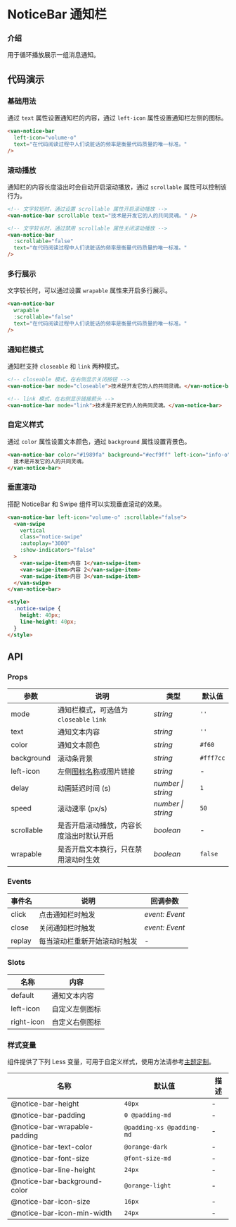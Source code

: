 # NoticeBar 通知栏

### 介绍

用于循环播放展示一组消息通知。

## 代码演示

### 基础用法

通过 `text` 属性设置通知栏的内容，通过 `left-icon` 属性设置通知栏左侧的图标。

```html
<van-notice-bar
  left-icon="volume-o"
  text="在代码阅读过程中人们说脏话的频率是衡量代码质量的唯一标准。"
/>
```

### 滚动播放

通知栏的内容长度溢出时会自动开启滚动播放，通过 `scrollable` 属性可以控制该行为。

```html
<!-- 文字较短时，通过设置 scrollable 属性开启滚动播放 -->
<van-notice-bar scrollable text="技术是开发它的人的共同灵魂。" />

<!-- 文字较长时，通过禁用 scrollable 属性关闭滚动播放 -->
<van-notice-bar
  :scrollable="false"
  text="在代码阅读过程中人们说脏话的频率是衡量代码质量的唯一标准。"
/>
```

### 多行展示

文字较长时，可以通过设置 `wrapable` 属性来开启多行展示。

```html
<van-notice-bar
  wrapable
  :scrollable="false"
  text="在代码阅读过程中人们说脏话的频率是衡量代码质量的唯一标准。"
/>
```

### 通知栏模式

通知栏支持 `closeable` 和 `link` 两种模式。

```html
<!-- closeable 模式，在右侧显示关闭按钮 -->
<van-notice-bar mode="closeable">技术是开发它的人的共同灵魂。</van-notice-bar>

<!-- link 模式，在右侧显示链接箭头 -->
<van-notice-bar mode="link">技术是开发它的人的共同灵魂。</van-notice-bar>
```

### 自定义样式

通过 `color` 属性设置文本颜色，通过 `background` 属性设置背景色。

```html
<van-notice-bar color="#1989fa" background="#ecf9ff" left-icon="info-o">
  技术是开发它的人的共同灵魂。
</van-notice-bar>
```

### 垂直滚动

搭配 NoticeBar 和 Swipe 组件可以实现垂直滚动的效果。

```html
<van-notice-bar left-icon="volume-o" :scrollable="false">
  <van-swipe
    vertical
    class="notice-swipe"
    :autoplay="3000"
    :show-indicators="false"
  >
    <van-swipe-item>内容 1</van-swipe-item>
    <van-swipe-item>内容 2</van-swipe-item>
    <van-swipe-item>内容 3</van-swipe-item>
  </van-swipe>
</van-notice-bar>

<style>
  .notice-swipe {
    height: 40px;
    line-height: 40px;
  }
</style>
```

## API

### Props

| 参数       | 说明                                    | 类型               | 默认值    |
|------------|---------------------------------------|--------------------|-----------|
| mode       | 通知栏模式，可选值为 `closeable` `link`  | _string_           | `''`      |
| text       | 通知文本内容                            | _string_           | `''`      |
| color      | 通知文本颜色                            | _string_           | `#f60`    |
| background | 滚动条背景                              | _string_           | `#fff7cc` |
| left-icon  | 左侧[图标名称](#/zh-CN/icon)或图片链接  | _string_           | -         |
| delay      | 动画延迟时间 (s)                        | _number \| string_ | `1`       |
| speed      | 滚动速率 (px/s)                         | _number \| string_ | `50`      |
| scrollable | 是否开启滚动播放，内容长度溢出时默认开启 | _boolean_          | -         |
| wrapable   | 是否开启文本换行，只在禁用滚动时生效     | _boolean_          | `false`   |

### Events

| 事件名 | 说明                         | 回调参数       |
|--------|----------------------------|----------------|
| click  | 点击通知栏时触发             | _event: Event_ |
| close  | 关闭通知栏时触发             | _event: Event_ |
| replay | 每当滚动栏重新开始滚动时触发 | -              |

### Slots

| 名称       | 内容           |
|------------|--------------|
| default    | 通知文本内容   |
| left-icon  | 自定义左侧图标 |
| right-icon | 自定义右侧图标 |

### 样式变量

组件提供了下列 Less 变量，可用于自定义样式，使用方法请参考[主题定制](#/zh-CN/theme)。

| 名称                         | 默认值                    | 描述 |
|------------------------------|---------------------------|------|
| @notice-bar-height           | `40px`                    | -    |
| @notice-bar-padding          | `0 @padding-md`           | -    |
| @notice-bar-wrapable-padding | `@padding-xs @padding-md` | -    |
| @notice-bar-text-color       | `@orange-dark`            | -    |
| @notice-bar-font-size        | `@font-size-md`           | -    |
| @notice-bar-line-height      | `24px`                    | -    |
| @notice-bar-background-color | `@orange-light`           | -    |
| @notice-bar-icon-size        | `16px`                    | -    |
| @notice-bar-icon-min-width   | `24px`                    | -    |
